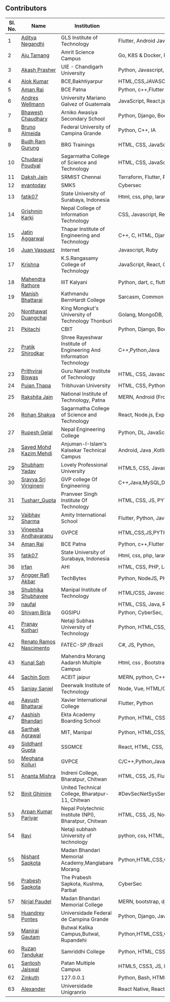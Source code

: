 ## Contributors

| Sl. No. | Name                                                           | Institution                                                         | Skills                                                             |
| ------- | -------------------------------------------------------------- | ------------------------------------------------------------------- | ------------------------------------------------------------------ |
| 1       | [Aditya Negandhi](https://github.com/binarybeast01)            | GLS Institute of Technology                                         | Flutter, Android Javascript, MERN                                  |
| 2       | [Aju Tamang](https://github.com/aju100)                        | Amrit Science Campus                                                | Go, K8S & Docker, Python, C++                                      |
| 3       | [Akash Prasher](https://github.com/akashprasher)               | UIE - Chandigarh University                                         | Python, Javascript, React, Express, Node.js                        |
| 4       | [Alok Kumar](https://github.com/alokkumarak)                   | BCE,Bakhtiyarpur                                                    | HTML,CSS,JAVASCRIPT,NODE,REACT,C,C++,JAVA,PYTHON,PHP,SQL,BOOTSTRAP |
| 5       | [Aman Raj](https://github.com/AshAman999)                      | BCE Patna                                                           | Python, c++,Flutter & Dart, Webdev,JAVA                            |
| 6       | [Andres Wellmann](https://github.com/AndresW99)                | University Mariano Galvez of Guatemala                              | JavaScript, React.js, Node.js, CSS                                 |
| 7       | [Bhawesh Chaudhary](https://github.com/callmebhawesh)          | Arniko Awasiya Secondary School                                     | Python, Django, Bootstrap                                          |
| 8       | [Bruno Almeida](https://github.com/Brunopbb)                   | Federal University of Campina Grande                                | Python, C++, IA                                                    |
| 9       | [Budh Ram Gurung](https://github.com/coolbrg)                  | BRG Trainings                                                       | HTML, CSS, JavaScript, Ruby, Ruby on Rails, Go, Docker ...         |
| 10      | [Chudaraj Poudyal](https://github.com/crpoudyal)               | Sagarmatha College of Science and Technology                        | HTML, CSS, JavaScript, PHP                                         |
| 11      | [Daksh Jain](https://github.com/Dakshjain1)                    | SRMIST Chennai                                                      | Terraform, Flutter, Python, Hybrid Cloud                           |
| 12      | [evantoday](https://github.com/evantoday)                      | SMK5                                                                | Cybersec                                                           |
| 13      | [fatik07](https://github.com/fatik07)                          | State University of Surabaya, Indonesia                             | Html, css, php, laravel                                            |
| 14      | [Grishmin Karki](https://github.com/karkigrishmin)             | Nepal College of Information Technology                             | CSS, Javascript, React.js, c++                                     |
| 15      | [Jatin Aggarwal](https://github.com/jatinagg1)                 | Thapar Institute of Engineering and Technology                      | C++, C, HTML, Django, Python, Arduino                              |
| 16      | [Juan Vasquez](https://github.com/JuanVqz)                     | Internet                                                            | Javascript, Ruby                                                   |
| 17      | [Krishna](https://github.com/M-krishna)                        | K.S.Rangasamy College of Technology                                 | JavaScript, React, Go, NodeJS, Python                              |
| 18      | [Mahendra Rathore](https://github.com/Mahendra7985)            | IIIT Kalyani                                                        | Python, dart, c, flutter                                           |
| 19      | [Manish Bhattarai](https://github.com/nepalikingpin)           | Kathmandu BernHardt College                                         | Sarcasm, Common Sense                                              |
| 20      | [Nonthawat Duangchai](https://github.com/n0nz)                 | King Mongkut's University of Technology Thonburi                    | Golang, MongoDB, Docker, Kubernetes, Linux                         |
| 21      | [Pkitachi](https://github.com/pkitachi)                        | CBIT                                                                | Python, Django, Bootstrap, FLutter, Android                        |
| 22      | [Pratik Shirodkar](https://github.com/Pratik-Shirodkar)        | Shree Rayeshwar Institute of Engineering And Information Technology | C++,Python,Java                                                    |
| 23      | [Prithviraj Biswas](https://github.com/prithvirajcodes)        | Guru NanaK Institute of Technology                                  | HTML, CSS, Javascript, Node.js, Android                            |
| 24      | [Pujan Thapa](https://github.com/iampujan)                     | Tribhuvan University                                                | HTML, CSS, Python, Flask, Django, Pandas                           |
| 25      | [Rakshita Jain](https://github.com/raksh543)                   | National Institute of Technology, Patna                             | MERN, Android (Frontend)                                           | C++ |
| 26      | [Rohan Shakya](https://github.com/Rohan-Shakya)                | Sagarmatha College of Science and Technology                        | React, Node.js, Express , MongoDB                                  |
| 27      | [Rupesh Gelal](https://github.com/rgrupesh)                    | Nepal Engineering College                                           | Python, DL, JavaScript                                             |
| 28      | [Sayed Mohd Kazim Mehdi](https://github.com/kazimsayed954)     | Anjuman-I-Islam's Kalsekar Technical Campus                         | Android, Java ,Kotlin, Flutter, Python                             |
| 29      | [Shubham Yadav](https://github.com/shubhamdsm)                 | Lovely Professional University                                      | HTML5, CSS, Javascript, React                                      |
| 30      | [Sravya Sri Virigineni](https://github.com/sravyasri2001)      | GVP college Of Engineering                                          | C++,Java,MySQL,DSA,HTML,CSS,JS,Python                              |
| 31      | [Tusharr_Gupta](https://github.com/Tusharr08)                  | Pranveer Singh Institute Of Technology                              | HTML, CSS, JS, PYTHON, C, SQLite, Github, Java                     |
| 32      | [Vaibhav Sharma](https://github.com/gigabite-pro)              | Amity International School                                          | Flutter, Python, Javascript, Express, Node.js                      |
| 33      | [Vineesha Andhavarapu](https://github.com/VINEESHAANDHAVARAPU) | GVPCE                                                               | HTML,CSS,JS,PYTHON,FLUTTER                                         |
| 34      | [Aman Raj](https://github.com/AshAman999)                      | BCE Patna                                                           | Python, c++,Flutter & Dart, Webdev,JAVA                            |
| 35      | [fatik07](https://github.com/fatik07)                          | State University of Surabaya, Indonesia                             | Html, css, php, laravel                                            |
| 36      | [Irfan](https://github.com/aneirfan)                           | AHI                                                                 | HTML, CSS, PHP, Laravel, Vue                                       |
| 37      | [Angger Rafi Akbar](https://github.com/rafinetiz)              | TechBytes                                                           | Python, NodeJS, PHP, Javascript                                    |
| 38      | [Shubhika Shubhavee](https://github.com/shubhavee)             | Manipal Institute of Technology                                     | HTML/CSS, Javascript, React JS, Django, Python                     |
| 39      | [naufal](https://github.com/fall-dawam)                        |                                                                     | HTML, CSS, Java, Reactjs, Laravel, Vue                             |
| 40      | [Shivam Birla](https://github.com/Shivam4747)                  | GGSIPU                                                              | Python, CyberSec, Bash                                             |
| 41      | [Pranay Kothari](https://github.com/Heisenberg-737)           | Netaji Subhas University of Technology                              | Python, HTML,CSS, JavaScript, Flask, Django, React                 |
| 42      | [Renato Ramos Nascimento](https://github.com/renato04)         | FATEC-SP /Brazil                                                    | C#, JS, Python,                                                    |
| 43      | [Kunal Sah](https://github.com/Kunalsah29/open)                | Mahendra Morang Aadarsh Multiple Campus                             | Html, css , Bootstrap                                              |
| 44      | [Sachin Som](https://github.com/sachinsom93)                   | ACEIT jaipur                                                        | MERN, python, C++                                                  |
| 45      | [Sanjay Sanjel](https://github.com/sanjaysanjel019)            | Deerwalk Institute of Technology                                    | Node, Vue, HTML/CSS, Python                                        |
| 46      | [Aayush Bhattarai](https://github.com/coder-Aayush)            | Xavier International College                                        | Flutter, Python                                                    |
| 47      | [Aashish Bhandari](https://github.com/awebisam)               | Ekta Academy Boarding School                                        | Python, HTML, CSS, JavaScript, Vue, Django, Flask                  |
| 48      | [Sarthak Agrawal](https://github.com/sarthakagrawal927)       | MIT, Manipal                                                        | Python, HTML,CSS, JavaScript, Flask, NodeJS, React                 |
| 49      | [Siddhant Gupta](https://github.com/siddhantparadox)          | SSGMCE                                                              | React, HTML, CSS, Bootstrap, JS                                    |
| 50      | [Meghana Kolluri](https://github.com/meghanakolluri)           | GVPCE                                                               | C/C++,Python,Java,HTML,CSS,JavaScript,SQL,DS and Algo              |
| 51      | [Ananta Mishra](https://github.com/anantamishra)              | Indreni College, Bharatpur, Chitwan                                 | HTML, CSS, JS, Flutter, React                                      |
| 52      | [Binit Ghimire](https://github.com/TheBinitGhimire)            | United Technical College, Bharatpur-11, Chitwan                     | #DevSecNetSysServCloud                                             |
| 53      | [Arpan Kumar Pariyar](https://github.com/kooolarpan)           | Nepal Polytechnic Institute (NPI), Bharatpur, Chitwan               | HTML, CSS, JS, Node.js, PHP                                        |
| 54      | [Ravi](https://github.com/ravigautamcs)                        | Netaji subhash University of technology                             | python, css, HTML, java                                            |
| 55      | [Nishant Sapkota](https://github.com/thenishantsapkota)        | Madan Bhandari Memorial Academy,Manglabare Morang                   | Python,HTML,CSS,C++                                                |
| 56      | [Prabesh Sapkota](https://github.com/Prabesh01)                | The Prabesh Sapkota, Kushma, Parbat                                 | CyberSec                                                           |
| 57      | [Nirjal Paudel](https://github.com/n1rjal)                     | Madan Bhandari Memorial College                                     | MERN, bootstrap, django                                            |
| 58      | [Huandrey Pontes](https://github.com/huandrey)                 | Universidade Federal de Campina Grande | Python, Django, JavaScript, PostgreSQL
| 59      | [Maniraj Gautam](https://github.com/lucifermaniraj)| Butwal Kalika Campus,Butwal, Rupandehi | Python,HTML,CSS,C++
| 60      | [Ruzan Tandukar](https://github.com/ruzzan)| Samriddhi College | Python, HTML, CSS, JS, Django, C
| 61      | [Santosh Jaiswal](https://github.com/SantoshJ75)               | Patan Multiple Campus                                       | HTML5, CSS3, JS, PHP, MERN Stack
| 62      | [Zinkuth](https://github.com/Zinkuth)| 127.0.0.1 | Python, Bash, HTML, CSS, Java, C
| 63      | [Alexander](https://github.com/ialexanderbrito)                | Universidade Unigranrio                                     | React Native, ReactJS, HTML5, CSS3       
